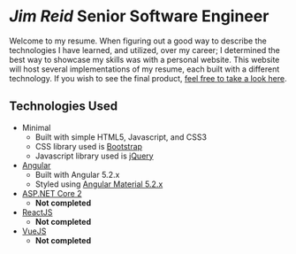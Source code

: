 # _Jim Reid_ Senior Software Engineer

Welcome to my resume. When figuring out a good way to describe the technologies I have learned, and utilized, over my career; I determined the best way to showcase my skills was with a personal website. This website will host several implementations of my resume, each built with a different technology. If you wish to see the final product, [feel free to take a look here](https://www.techreid.net/).

## Technologies Used

* Minimal
  * Built with simple HTML5, Javascript, and CSS3
  * CSS library used is [Bootstrap](https://getbootstrap.com/)
  * Javascript library used is [jQuery](https://jquery.com/)
* [Angular](https://angular.io/)
  * Built with Angular 5.2.x
  * Styled using [Angular Material 5.2.x](https://v5.material.angular.io/)
* [ASP.NET Core 2](https://docs.microsoft.com/en-us/aspnet/core/aspnetcore-2.0?view=aspnetcore-2.1)
  * **Not completed**
* [ReactJS](https://reactjs.org/)
  * **Not completed**
* [VueJS](https://vuejs.org/)
  * **Not completed**
